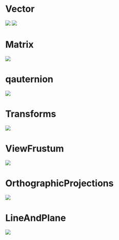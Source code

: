 # Vector
![](img/3DMath/vector.jpg)
![](img/3DMath/vector2.jpg)

# Matrix
![](img/3DMath/matrix.jpg)

# qauternion
![](img/3DMath/qauternion.jpg)

# Transforms
![](img/3DMath/Transforms.jpg)

# ViewFrustum
![](img/3DMath/ViewFrustum.jpg)

# OrthographicProjections
![](img/3DMath/OrthographicProjections.jpg)

# LineAndPlane
![](img/3DMath/LineAndPlane.jpg)